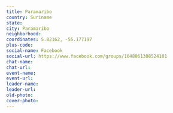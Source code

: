 ```yaml
---
title: Paramaribo
country: Suriname
state: 
city: Paramaribo
neighborhood: 
coordinates: 5.82162, -55.177197
plus-code:
social-name: Facebook
social-url: https://www.facebook.com/groups/1048861388524101
chat-name:
chat-url:
event-name:
event-url:
leader-name:
leader-url:
old-photo: 
cover-photo:
---
```

